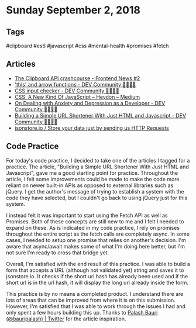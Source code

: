 
# Sunday September 2, 2018

## Tags

\#clipboard \#es6 \#javascript \#css \#mental-health \#promises \#fetch

## Articles

- [The Clipboard API crashcourse - Frontend News #2](https://frontendnews.io/editions/2018-08-01-copy-and-paste-clipboard-api)
- ['this' and arrow functions - DEV Community 👩‍💻👨‍💻](https://dev.to/wangonya/this-and-arrow-functions-a67)
- [CSS input checker - DEV Community 👩‍💻👨‍💻](https://dev.to/genta/css-input-checker-44lc)
- [CSS: A New Kind Of JavaScript – Heydon – Medium](https://medium.com/@Heydon/css-a-new-kind-of-javascript-fcf730d33ce7)
- [On Dealing with Anxiety and Depression as a Developer - DEV Community 👩‍💻👨‍💻](https://dev.to/moimikey/on-dealing-with-anxiety-and-depression-as-a-developer-2ac4)
- [Building a Simple URL Shortener With Just HTML and Javascript - DEV Community 👩‍💻👨‍💻](https://dev.to/bauripalash/building-a-simple-url-shortener-with-just-html-and-javascript-16o4)
- [jsonstore.io / Store your data just by sending us HTTP Requests](https://www.jsonstore.io/)

## Code Practice

For today's code practice, I decided to take one of the articles I tagged for a practice. The article, "Building a Simple URL Shortener With Just HTML and Javascript", gave me a good starting point for practice. Throughout the article, I felt some improvements could be made to make the code more reliant on newer built-in APIs as opposed to external libraries such as jQuery. I get the author's message of trying to establish a system with the code they have selected, but I couldn't go back to using jQuery just for this system.

I instead felt it was important to start using the Fetch API as well as Promises. Both of these concepts are still new to me and I felt I needed to expand on these. As is indicated in my code practice, I rely on promises throughout the entire script as the fetch calls are completely async. In some cases, I needed to setup one promise that relies on another's decision. I'm aware that async/await makes some of what I'm doing here better, but I'm not sure I'm ready to cross that bridge yet.

Overall, I'm satisfied with the end result of this practice. I was able to build a form that accepts a URL (although not validated yet) string and saves it to jsonstore.io. It checks if the short url hash has already been used and if the short url is in the url hash, it will display the long url already inside the form.

This practice is by no means a completed product. I understand there are lots of areas that can be improved from where it is on this submission. However, I'm satisfied that I was able to work through the issues I had and only spent a few hours building this up. Thanks to [Palash Bauri (@bauripalash) | Twitter](https://twitter.com/bauripalash) for the article inspiration.